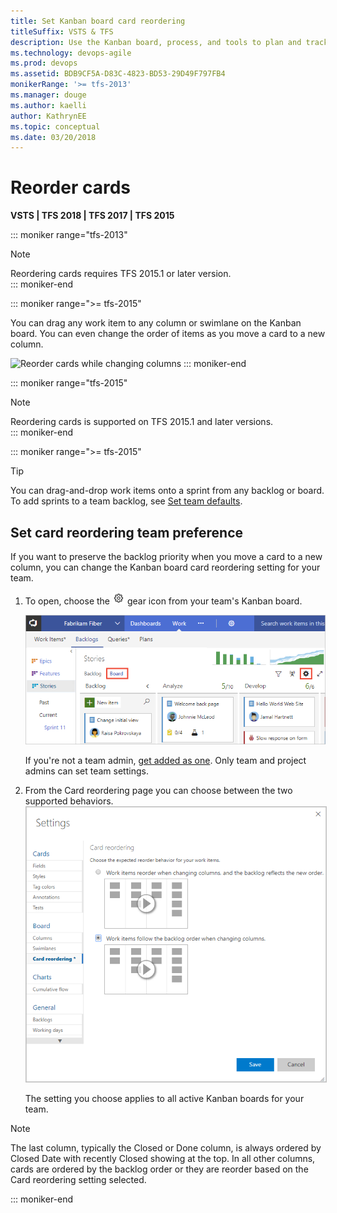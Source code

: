 ```yaml
---
title: Set Kanban board card reordering
titleSuffix: VSTS & TFS
description: Use the Kanban board, process, and tools to plan and track work in Visual Studio Team Services and Team Foundation Server 
ms.technology: devops-agile
ms.prod: devops
ms.assetid: BDB9CF5A-D83C-4823-BD53-29D49F797FB4
monikerRange: '>= tfs-2013'
ms.manager: douge
ms.author: kaelli
author: KathrynEE
ms.topic: conceptual
ms.date: 03/20/2018
---
```



# Reorder cards  
**VSTS | TFS 2018 | TFS 2017 | TFS 2015** 

::: moniker range="tfs-2013"
> [!NOTE]   
> Reordering cards requires TFS 2015.1 or later version.  
::: moniker-end

::: moniker range=">= tfs-2015"
<a id="reorder-cards"></a>

You can drag any work item to any column or swimlane on the Kanban board. You can even change the order of items as you move a card to a new column. 

![Reorder cards while changing columns](https://i3-vso.sec.s-msft.com/dynimg/IC822185.gif)
::: moniker-end


::: moniker range="tfs-2015"
> [!NOTE]  
> Reordering cards is supported on TFS 2015.1 and later versions.  
::: moniker-end

::: moniker range=">= tfs-2015"
> [!TIP]
> You can drag-and-drop work items onto a sprint from any backlog or board. To add sprints to a team backlog, see [Set team defaults](../../organizations/settings/set-team-defaults.md). 


<a id="card-reorder-setting"></a>

## Set card reordering team preference  

If you want to preserve the backlog priority when you move a card to a new column, you can change the Kanban board card reordering setting for your team. 
1. To open, choose the ![](../../_img/icons/gear-icon.png) gear icon from your team's Kanban board.  

	![Kanban board, open common configuration settings](_img/customize-cards/open-config-dialog.png)  

	If you're not a team admin, [get added as one](../../organizations/settings/add-team-administrator.md). Only team and project admins can set team settings.  

2. From the Card reordering page you can choose between the two supported behaviors.    
	<img src="../../work/kanban/_img/kanban-card-reordering-up1.png" alt="Kanban board, Card reording configuration dialog" style="border: 1px solid #C3C3C3;" />   

	The setting you choose applies to all active Kanban boards for your team.  

<a id="card-reorder-note"></a>

> [!NOTE]  
> The last column, typically the Closed or Done column, is always ordered by Closed Date with recently Closed showing at the top. In all other columns, cards are ordered by the backlog order or they are reorder based on the Card reordering setting selected.  

::: moniker-end

